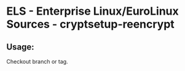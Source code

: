 # ELS - Enterprise Linux/EuroLinux Sources - cryptsetup-reencrypt 
## Usage:
  Checkout branch or tag.
